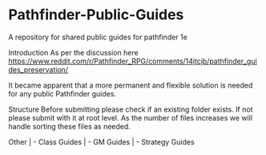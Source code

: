 # Pathfinder-Public-Guides
A repository for shared public guides for pathfinder 1e

Introduction
As per the discussion here https://www.reddit.com/r/Pathfinder_RPG/comments/14jtcjb/pathfinder_guides_preservation/

It became apparent that a more permanent and flexible solution is needed for any public Pathfinder guides.

Structure
Before submitting please check if an existing folder exists. If not please submit with it at root level. As the number of files increases we will handle sorting these files as needed.

Other
 | - Class Guides
 | - GM Guides
 | - Strategy Guides